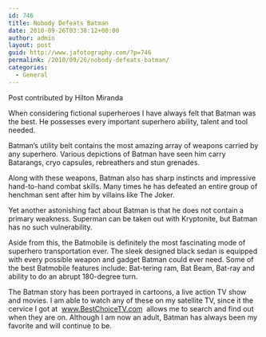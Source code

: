 ```yaml
---
id: 746
title: Nobody Defeats Batman
date: 2010-09-26T03:38:12+00:00
author: admin
layout: post
guid: http://www.jafotography.com/?p=746
permalink: /2010/09/26/nobody-defeats-batman/
categories:
  - General
---
```

Post contributed by Hilton Miranda

When considering fictional superheroes I have always felt that Batman was the best. He possesses every important superhero ability, talent and tool needed.

Batman&#8217;s utility belt contains the most amazing array of weapons carried by any superhero. Various depictions of Batman have seen him carry Batarangs, cryo capsules, rebreathers and stun grenades.

Along with these weapons, Batman also has sharp instincts and impressive hand-to-hand combat skills. Many times he has defeated an entire group of henchman sent after him by villains like The Joker.

Yet another astonishing fact about Batman is that he does not contain a primary weakness. Superman can be taken out with Kryptonite, but Batman has no such vulnerability.

Aside from this, the Batmobile is definitely the most fascinating mode of superhero transportation ever. The sleek designed black sedan is equipped with every possible weapon and gadget Batman could ever need. Some of the best Batmobile features include: Bat-tering ram, Bat Beam, Bat-ray and ability to do an abrupt 180-degree turn.

The Batman story has been portrayed in cartoons, a live action TV show and movies. I am able to watch any of these on my satellite TV, since it the cervice I got at &nbsp;www.BestChoiceTV.com&nbsp; allows me to search and find out when they are on. Although I am now an adult, Batman has always been my favorite and will continue to be.
